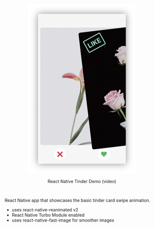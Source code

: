 <p>&nbsp;</p>
<p align="center">
  <a href="https://youtu.be/goZrjnemJgU"><img src="thumb.png" width="350" title="hover text"></a>
  <p align='center'>React Native Tinder Demo (video)</p>
</p>
<p>&nbsp;</p>

<p>

React Native app that showcases the basic tinder card swipe animation.

</p>

<ul>
  <li>uses react-native-reanimated v2</li>
  <li>React Native Turbo Module enabled</li>
  <li>uses react-native-fast-image for smoother images</li>
</ul>

